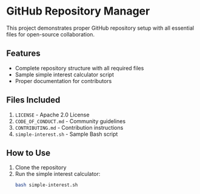 # GitHub Repository Manager

This project demonstrates proper GitHub repository setup with all essential files for open-source collaboration.

## Features
- Complete repository structure with all required files
- Sample simple interest calculator script
- Proper documentation for contributors

## Files Included
1. `LICENSE` - Apache 2.0 License
2. `CODE_OF_CONDUCT.md` - Community guidelines
3. `CONTRIBUTING.md` - Contribution instructions
4. `simple-interest.sh` - Sample Bash script

## How to Use
1. Clone the repository
2. Run the simple interest calculator:
   ```bash
   bash simple-interest.sh
